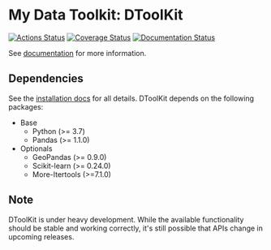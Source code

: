 # My Data Toolkit: DToolKit

[![Actions Status](https://github.com/Zeroto521/my-data-toolkit/actions/workflows/tests.yml/badge.svg)](https://github.com/Zeroto521/my-data-toolkit/actions/workflows/tests.yml) [![Coverage Status](https://codecov.io/gh/Zeroto521/my-data-toolkit/branch/master/graph/badge.svg)](https://codecov.io/gh/Zeroto521/my-data-toolkit) [![Documentation Status](https://readthedocs.org/projects/my-data-toolkit/badge/?version=latest)](https://my-data-toolkit.readthedocs.io/en/latest/?badge=latest)

See [documentation](https://my-data-toolkit.readthedocs.io/) for more information.

## Dependencies

See the [installation docs](https://my-data-toolkit.readthedocs.io/en/latest/guide/installation.html) for all details.
DToolKit depends on the following packages:

- Base
  - Python (>= 3.7)
  - Pandas (>= 1.1.0)
- Optionals
  - GeoPandas (>= 0.9.0)
  - Scikit-learn (>= 0.24.0)
  - More-Itertools (>=7.1.0)

## Note

DToolKit is under heavy development.
While the available functionality should be stable and working correctly,
it's still possible that APIs change in upcoming releases.
